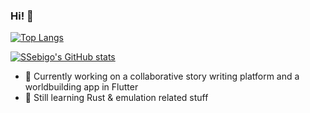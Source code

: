 ### Hi! 👋

[![Top Langs](https://github-readme-stats.vercel.app/api/top-langs/?username=SSebigo&layout=compact&theme=radical&hide_border=true)](https://github.com/anuraghazra/github-readme-stats)

[![SSebigo's GitHub stats](https://github-readme-stats.vercel.app/api?username=SSebigo&theme=radical&count_private=true&show_icons=true&hide_border=true)](https://github.com/anuraghazra/github-readme-stats)

- 🎯 Currently working on a collaborative story writing platform and a worldbuilding app in Flutter
- 🌱 Still learning Rust & emulation related stuff
